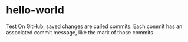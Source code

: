 # hello-world
Test
On GitHub, saved changes are called commits.
Each commit has an associated commit message, like the mark of those commits
